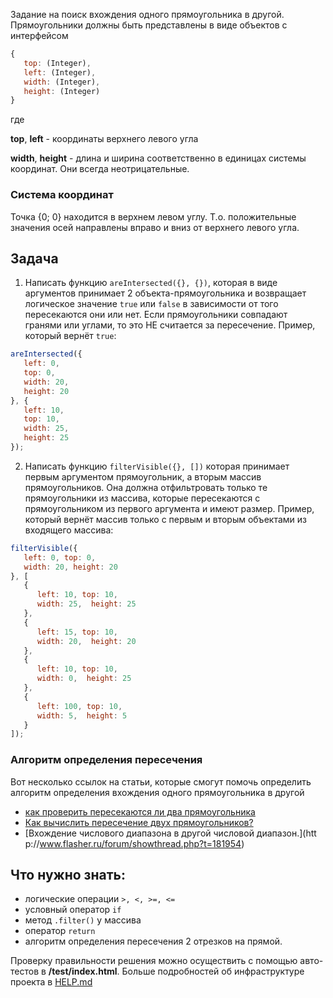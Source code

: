 Задание на поиск вхождения одного прямоугольника в другой.
Прямоугольники должны быть представлены в виде объектов с интерфейсом

```js
{
   top: (Integer),
   left: (Integer),
   width: (Integer),
   height: (Integer)
}
```

где

**top**, **left** - координаты верхнего левого угла

**width**, **height** - длина и ширина соответственно в единицах системы координат. Они всегда неотрицательные.

### Система координат

Точка {0; 0} находится в верхнем левом углу. Т.о. положительные значения осей направлены вправо и вниз от верхнего левого угла.

## Задача

1. Написать функцию `areIntersected({}, {})`, которая в виде аргументов принимает 2 объекта-прямоугольника и возвращает логическое значение `true` или `false` в зависимости от того пересекаются они или нет. Если прямоугольники совпадают гранями или углами, то это НЕ считается за пересечение. Пример, который вернёт `true`:

```js
areIntersected({
   left: 0,
   top: 0,
   width: 20,
   height: 20
}, {
   left: 10,
   top: 10,
   width: 25,
   height: 25        
});
```

2. Написать функцию `filterVisible({}, [])` которая принимает первым аргументом прямоугольник, а вторым массив прямоугольников. Она должна отфильтровать только те прямоугольники из массива, которые пересекаются с прямоугольником из первого аргумента и имеют размер. Пример, который вернёт массив только с первым и вторым объектами из входящего массива:

```js
filterVisible({
   left: 0, top: 0,
   width: 20, height: 20
}, [
   {
      left: 10, top: 10,
      width: 25,  height: 25
   }, 
   {
      left: 15, top: 10,
      width: 20,  height: 20
   }, 
   {
      left: 10, top: 10,
      width: 0,  height: 25
   }, 
   {
      left: 100, top: 10,
      width: 5,  height: 5
   }
]);
```

### Алгоритм определения пересечения
Вот несколько ссылок на статьи, которые смогут помочь определить алгоритм определения вхождения одного прямоугольника в другой
- [как проверить пересекаются ли два прямоугольника](http://xdan.ru/how-to-check-intersect-two-rectangles.html)
- [Как вычислить пересечение двух прямоугольников?](http://www.programmersforum.ru/showthread.php?t=219353)
- [Вхождение числового диапазона в другой числовой диапазон.](htt	p://www.flasher.ru/forum/showthread.php?t=181954)

## Что нужно знать:

- логические операции `>, <, >=, <=`
- условный оператор `if`
- метод `.filter()` у массива
- оператор `return`
- алгоритм определения пересечения 2 отрезков на прямой.

Проверку правильности решения можно осуществить с помощью авто-тестов в **/test/index.html**. Больше подробностей об инфраструктуре проекта в [HELP.md]('./HELP.md')